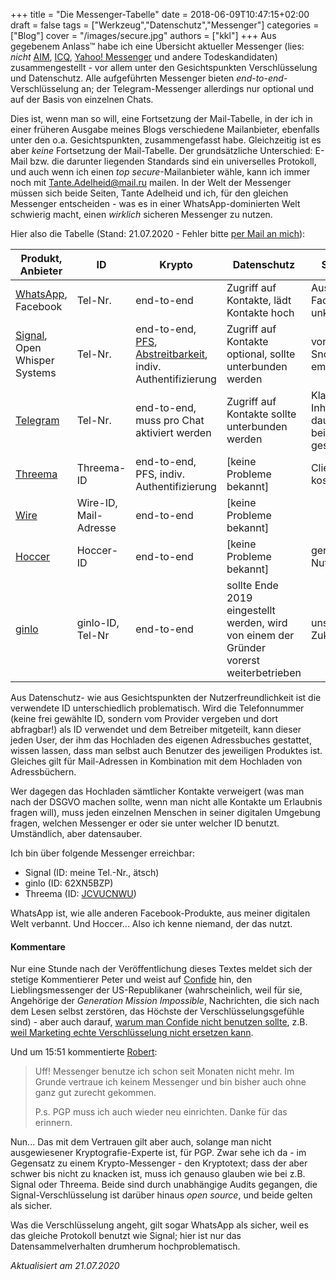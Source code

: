 +++
title = "Die Messenger-Tabelle"
date = 2018-06-09T10:47:15+02:00
draft = false
tags = ["Werkzeug","Datenschutz","Messenger"]
categories = ["Blog"]
cover = "/images/secure.jpg"
authors = ["kkl"]
+++
Aus gegebenem Anlass&trade; habe ich eine Übersicht aktueller Messenger (lies: *nicht* [AIM](http://www.dailymail.co.uk/sciencetech/article-5183887/The-end-internet-era-AOL-kills-AIM.html), [ICQ](http://www.spiegel.de/netzwelt/web/icq-messenger-dienst-is-wieder-da-a-1083839.html), [Yahoo! Messenger](https://thenextweb.com/apps/2018/06/08/yahoo-messenger-dead-squirrel/) und andere Todeskandidaten) zusammengestellt - vor allem unter den Gesichtspunkten Verschlüsselung und Datenschutz. Alle aufgeführten Messenger bieten *end-to-end*-Verschlüsselung an; der Telegram-Messenger allerdings nur optional und auf der Basis von einzelnen Chats.

Dies ist, wenn man so will, eine Fortsetzung der Mail-Tabelle, in der ich in einer früheren Ausgabe meines Blogs verschiedene Mailanbieter, ebenfalls unter den o.a. Gesichtspunkten, zusammengefasst habe. Gleichzeitig ist es aber *keine* Fortsetzung der Mail-Tabelle. Der grundsätzliche Unterschied: E-Mail bzw. die darunter liegenden Standards sind ein universelles Protokoll, und auch wenn ich einen *top secure*-Mailanbieter wähle, kann ich immer noch mit Tante.Adelheid@mail.ru mailen. In der Welt der Messenger müssen sich beide Seiten, Tante Adelheid und ich, für den gleichen Messenger entscheiden - was es in einer WhatsApp-dominierten Welt schwierig macht, einen *wirklich* sicheren Messenger zu nutzen.

Hier also die Tabelle (Stand: 21.07.2020 - Fehler bitte [per Mail an mich](../../pages/kontakt)):

|Produkt, Anbieter|ID|Krypto|Datenschutz|Sonstiges|
|---|---|---|---|---|
|[WhatsApp](https://whatsapp.com), Facebook</td>|Tel-Nr.|end-to-end|Zugriff auf Kontakte, lädt Kontakte hoch|Austausch mit Facebook unklar|
|[Signal](https://signal.org), Open Whisper Systems|Tel-Nr.|end-to-end, [PFS](https://de.wikipedia.org/wiki/Perfect_Forward_Secrecy), [Abstreitbarkeit](https://de.wikipedia.org/wiki/Glaubhafte_Abstreitbarkeit), indiv. Authentifizierung|Zugriff auf Kontakte optional, sollte unterbunden werden|von Edward Snowden empfohlen&trade;|
|[Telegram](https://telegram.org)|Tel-Nr.|end-to-end, muss pro Chat aktiviert werden|Zugriff auf Kontakte sollte unterbunden werden|Klartext-Inhalte dauerhaft beim Anbieter gespeichert|
|[Threema](https://threema.ch/de/)|Threema-ID|end-to-end, PFS, indiv. Authentifizierung|[keine Probleme bekannt]|Clients kostenpflichtig|
|[Wire](https://wire.com/de/)|Wire-ID, Mail-Adresse|end-to-end|[keine Probleme bekannt]|
|[Hoccer](https://hoccer.com)|Hoccer-ID|end-to-end|[keine Probleme bekannt]|geringe Nutzerbasis?|
|[ginlo](https://www.ginlo.net/de/)|ginlo-ID, Tel-Nr|end-to-end|sollte Ende 2019 eingestellt werden, wird von einem der Gründer vorerst weiterbetrieben|unsichere Zukunft?|

Aus Datenschutz- wie aus Gesichtspunkten der Nutzerfreundlichkeit ist die verwendete ID unterschiedlich problematisch. Wird die Telefonnummer (keine frei gewählte ID, sondern vom Provider vergeben und dort abfragbar!) als ID verwendet und dem Betreiber mitgeteilt, kann dieser jeden User, der ihm das Hochladen des eigenen Adressbuches gestattet, wissen lassen, dass man selbst auch Benutzer des jeweiligen Produktes ist. Gleiches gilt für Mail-Adressen in Kombination mit dem Hochladen von Adressbüchern.

Wer dagegen das Hochladen sämtlicher Kontakte verweigert (was man nach der DSGVO machen sollte, wenn man nicht alle Kontakte um Erlaubnis fragen will), muss jeden einzelnen Menschen in seiner digitalen Umgebung fragen, welchen Messenger er oder sie unter welcher ID benutzt. Umständlich, aber datensauber.

Ich bin über folgende Messenger erreichbar:

- Signal (ID: meine Tel.-Nr., ätsch)
- ginlo  (ID: 62XN5BZP)
- Threema (ID: [JCVUCNWU](https://threema.id/JCVUCNWU))

WhatsApp ist, wie alle anderen Facebook-Produkte, aus meiner digitalen Welt verbannt. Und Hoccer... Also ich kenne niemand, der das nutzt.

#### Kommentare
Nur eine Stunde nach der Veröffentlichung dieses Textes meldet sich der stetige Kommentierer Peter und weist auf [Confide](https://getconfide.com) hin, den Lieblingsmessenger der US-Republikaner (wahrscheinlich, weil für sie, Angehörige der *Generation Mission Impossible*, Nachrichten, die sich nach dem Lesen selbst zerstören, das Höchste der Verschlüsselungsgefühle sind) - aber auch darauf, [warum man Confide nicht benutzen sollte](https://www.cyberscoop.com/confide-app-security-audit-donald-trump-white-house/), z.B. [weil Marketing echte Verschlüsselung nicht ersetzen kann](https://www.cyberscoop.com/confide-favorite-app-trumps-white-house-triumph-marketing-substance/).

Und um 15:51 kommentierte [Robert](http://hackerb.it):

> Uff! Messenger benutze ich schon seit Monaten nicht mehr. Im Grunde vertraue ich keinem Messenger und bin bisher auch ohne ganz gut zurecht gekommen.
>
> P.s. PGP muss ich auch wieder neu einrichten. Danke für das erinnern.

Nun... Das mit dem Vertrauen gilt aber auch, solange man nicht ausgewiesener Kryptografie-Experte ist, für PGP. Zwar sehe ich da - im Gegensatz zu einem Krypto-Messenger - den Kryptotext; dass der aber schwer bis nicht zu knacken ist, muss ich genauso glauben wie bei z.B. Signal oder Threema. Beide sind durch unabhängige Audits gegangen, die Signal-Verschlüsselung ist darüber hinaus *open source*, und beide gelten als sicher.

Was die Verschlüsselung angeht, gilt sogar WhatsApp als sicher, weil es das gleiche Protokoll benutzt wie Signal; hier ist nur das Datensammelverhalten drumherum hochproblematisch.

*Aktualisiert am 21.07.2020*

